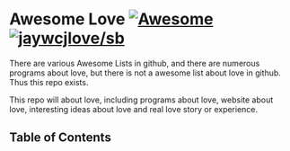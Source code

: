 # Awesome Love [![Awesome](https://awesome.re/badge.svg)](https://awesome.re)[![jaywcjlove/sb](https://jaywcjlove.github.io/sb/lang/chinese.svg)](README-cn.md)
There are various Awesome Lists in github, and there are numerous programs about love, but there is not a awesome list about love in github. Thus this repo exists.

This repo will about love, including programs about love, website about love, interesting ideas about love and real love story or experience.

## Table of Contents